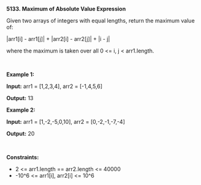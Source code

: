 **5133. Maximum of Absolute Value Expression**

Given two arrays of integers with equal lengths, return the maximum value of:

|arr1[i] - arr1[j]| + |arr2[i] - arr2[j]| + |i - j|

where the maximum is taken over all 0 &lt;= i, j &lt; arr1.length.

 

**Example 1:**

**Input:** arr1 = [1,2,3,4], arr2 = [-1,4,5,6]

**Output:** 13

**Example 2:**

**Input:** arr1 = [1,-2,-5,0,10], arr2 = [0,-2,-1,-7,-4]

**Output:** 20

 

**Constraints:**

- 2 &lt;= arr1.length == arr2.length &lt;= 40000
- -10^6 &lt;= arr1[i], arr2[i] &lt;= 10^6
